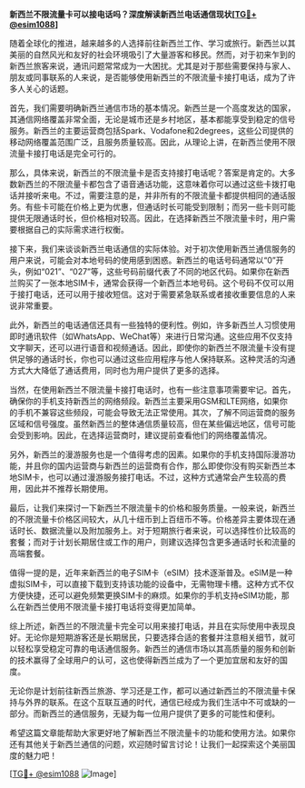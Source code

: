 **新西兰不限流量卡可以接电话吗？深度解读新西兰电话通信现状[[TG💪+ @esim1088](https://t.me/s/esim1088)]**

随着全球化的推进，越来越多的人选择前往新西兰工作、学习或旅行。新西兰以其美丽的自然风光和友好的社会环境吸引了大量游客和移民。然而，对于初来乍到的新西兰旅客来说，通讯问题常常成为一大困扰。尤其是对于那些需要保持与家人、朋友或同事联系的人来说，是否能够使用新西兰的不限流量卡接打电话，成为了许多人关心的话题。

首先，我们需要明确新西兰通信市场的基本情况。新西兰是一个高度发达的国家，其通信网络覆盖非常全面，无论是城市还是乡村地区，基本都能享受到稳定的信号服务。新西兰的主要运营商包括Spark、Vodafone和2degrees，这些公司提供的移动网络覆盖范围广泛，且服务质量较高。因此，从理论上讲，在新西兰使用不限流量卡接打电话是完全可行的。

那么，具体来说，新西兰的不限流量卡是否支持接打电话呢？答案是肯定的。大多数新西兰的不限流量卡都包含了语音通话功能，这意味着你可以通过这些卡拨打电话并接听来电。不过，需要注意的是，并非所有的不限流量卡都提供相同的通话服务。有些卡可能在价格上更为优惠，但通话时长可能受到限制；而另一些卡则可能提供无限通话时长，但价格相对较高。因此，在选择新西兰不限流量卡时，用户需要根据自己的实际需求进行权衡。

接下来，我们来谈谈新西兰电话通信的实际体验。对于初次使用新西兰通信服务的用户来说，可能会对本地号码的使用感到困惑。新西兰的电话号码通常以“0”开头，例如“021”、“027”等，这些号码前缀代表了不同的地区代码。如果你在新西兰购买了一张本地SIM卡，通常会获得一个新西兰本地号码。这个号码不仅可以用于接打电话，还可以用于接收短信。这对于需要紧急联系或者接收重要信息的人来说非常重要。

此外，新西兰的电话通信还具有一些独特的便利性。例如，许多新西兰人习惯使用即时通讯软件（如WhatsApp、WeChat等）来进行日常沟通。这些应用不仅支持文字聊天，还可以进行语音和视频通话。因此，即使你的新西兰不限流量卡没有提供足够的通话时长，你也可以通过这些应用程序与他人保持联系。这种灵活的沟通方式大大降低了通话费用，同时也为用户提供了更多的选择。

当然，在使用新西兰不限流量卡接打电话时，也有一些注意事项需要牢记。首先，确保你的手机支持新西兰的网络频段。新西兰主要采用GSM和LTE网络，如果你的手机不兼容这些频段，可能会导致无法正常使用。其次，了解不同运营商的服务区域和信号强度。虽然新西兰的整体通信质量较高，但在某些偏远地区，信号可能会受到影响。因此，在选择运营商时，建议提前查看他们的网络覆盖情况。

另外，新西兰的漫游服务也是一个值得考虑的因素。如果你的手机支持国际漫游功能，并且你的国内运营商与新西兰的运营商有合作，那么即使你没有购买新西兰本地SIM卡，也可以通过漫游服务接打电话。不过，这种方式通常会产生较高的费用，因此并不推荐长期使用。

最后，让我们来探讨一下新西兰不限流量卡的价格和服务质量。一般来说，新西兰的不限流量卡价格区间较大，从几十纽币到上百纽币不等。价格差异主要体现在通话时长、数据流量以及附加服务上。对于短期旅行者来说，可以选择性价比较高的套餐；而对于计划长期居住或工作的用户，则建议选择包含更多通话时长和流量的高端套餐。

值得一提的是，近年来新西兰的电子SIM卡（eSIM）技术逐渐普及。eSIM是一种虚拟SIM卡，可以直接下载到支持该功能的设备中，无需物理卡槽。这种方式不仅方便快捷，还可以避免频繁更换SIM卡的麻烦。如果你的手机支持eSIM功能，那么在新西兰使用不限流量卡接打电话将变得更加简单。

综上所述，新西兰的不限流量卡完全可以用来接打电话，并且在实际使用中表现良好。无论你是短期游客还是长期居民，只要选择合适的套餐并注意相关细节，就可以轻松享受稳定可靠的电话通信服务。新西兰的通信市场以其高质量的服务和创新的技术赢得了全球用户的认可，这也使得新西兰成为了一个更加宜居和友好的国度。

无论你是计划前往新西兰旅游、学习还是工作，都可以通过新西兰的不限流量卡保持与外界的联系。在这个互联互通的时代，通信已经成为我们生活中不可或缺的一部分。而新西兰的通信服务，无疑为每一位用户提供了更多的可能性和便利。

希望这篇文章能帮助大家更好地了解新西兰不限流量卡的功能和使用方法。如果你还有其他关于新西兰通信的问题，欢迎随时留言讨论！让我们一起探索这个美丽国度的魅力吧！

[[TG💪+ @esim1088](https://t.me/s/esim1088) ![Image](https://i.postimg.cc/4NQfJmqS/Snipaste-2025-05-13-00-14-12.png)]